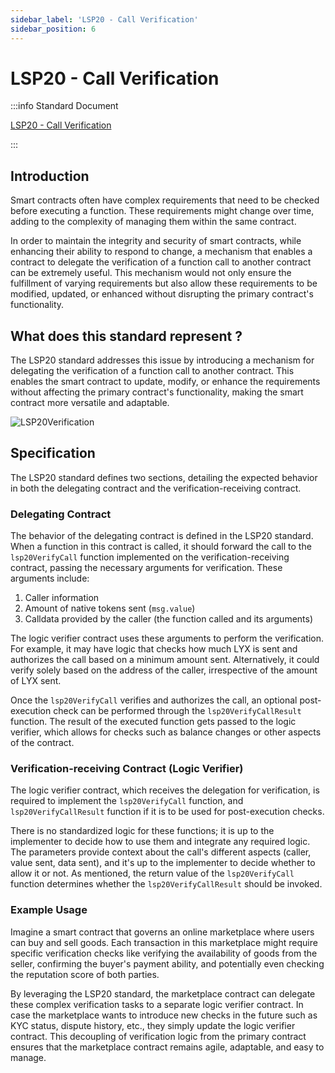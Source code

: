 ```yaml
---
sidebar_label: 'LSP20 - Call Verification'
sidebar_position: 6
---
```


# LSP20 - Call Verification

:::info Standard Document

[LSP20 - Call Verification](https://github.com/lukso-network/LIPs/blob/main/LSPs/LSP-20-CallVerification.md)

:::

## Introduction

Smart contracts often have complex requirements that need to be checked before executing a function. These requirements might change over time, adding to the complexity of managing them within the same contract.

In order to maintain the integrity and security of smart contracts, while enhancing their ability to respond to change, a mechanism that enables a contract to delegate the verification of a function call to another contract can be extremely useful. This mechanism would not only ensure the fulfillment of varying requirements but also allow these requirements to be modified, updated, or enhanced without disrupting the primary contract's functionality.

## What does this standard represent ?

The LSP20 standard addresses this issue by introducing a mechanism for delegating the verification of a function call to another contract. This enables the smart contract to update, modify, or enhance the requirements without affecting the primary contract's functionality, making the smart contract more versatile and adaptable.

![LSP20Verification](/img/standards/lsp20/LSP20-Verification.jpeg)

## Specification

The LSP20 standard defines two sections, detailing the expected behavior in both the delegating contract and the verification-receiving contract.

### Delegating Contract

The behavior of the delegating contract is defined in the LSP20 standard. When a function in this contract is called, it should forward the call to the `lsp20VerifyCall` function implemented on the verification-receiving contract, passing the necessary arguments for verification. These arguments include:

1. Caller information
2. Amount of native tokens sent (`msg.value`)
3. Calldata provided by the caller (the function called and its arguments)

The logic verifier contract uses these arguments to perform the verification. For example, it may have logic that checks how much LYX is sent and authorizes the call based on a minimum amount sent. Alternatively, it could verify solely based on the address of the caller, irrespective of the amount of LYX sent.

Once the `lsp20VerifyCall` verifies and authorizes the call, an optional post-execution check can be performed through the `lsp20VerifyCallResult` function. The result of the executed function gets passed to the logic verifier, which allows for checks such as balance changes or other aspects of the contract.

### Verification-receiving Contract (Logic Verifier)

The logic verifier contract, which receives the delegation for verification, is required to implement the `lsp20VerifyCall` function, and `lsp20VerifyCallResult` function if it is to be used for post-execution checks.

There is no standardized logic for these functions; it is up to the implementer to decide how to use them and integrate any required logic. The parameters provide context about the call's different aspects (caller, value sent, data sent), and it's up to the implementer to decide whether to allow it or not. As mentioned, the return value of the `lsp20VerifyCall` function determines whether the `lsp20VerifyCallResult` should be invoked.

### Example Usage

Imagine a smart contract that governs an online marketplace where users can buy and sell goods. Each transaction in this marketplace might require specific verification checks like verifying the availability of goods from the seller, confirming the buyer's payment ability, and potentially even checking the reputation score of both parties.

By leveraging the LSP20 standard, the marketplace contract can delegate these complex verification tasks to a separate logic verifier contract. In case the marketplace wants to introduce new checks in the future such as KYC status, dispute history, etc., they simply update the logic verifier contract. This decoupling of verification logic from the primary contract ensures that the marketplace contract remains agile, adaptable, and easy to manage.
